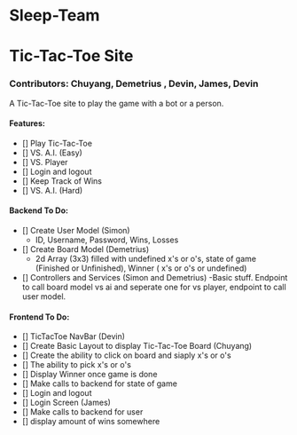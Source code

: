 # Sleep-Team

# Tic-Tac-Toe Site
### Contributors: Chuyang, Demetrius , Devin, James, Devin 

A Tic-Tac-Toe site to play the game with a bot or a person.

#### Features:
- [] Play Tic-Tac-Toe
- [] VS. A.I. (Easy)
- [] VS. Player
- [] Login and logout
- [] Keep Track of Wins
- [] VS. A.I. (Hard)

#### Backend To Do:
- [] Create User Model (Simon)
    - ID, Username,  Password, Wins, Losses
- [] Create Board Model (Demetrius)
    - 2d Array (3x3) filled with undefined x's or o's, state of game (Finished or Unfinished), Winner ( x's or o's or undefined)
- [] Controllers and Services (Simon and Demetrius)
    -Basic stuff. Endpoint to call board model vs ai and seperate one for vs player, endpoint to call user model.

#### Frontend To Do:
- [] TicTacToe NavBar (Devin)
- [] Create Basic Layout to display Tic-Tac-Toe Board (Chuyang)
- [] Create the ability to click on board and siaply x's or o's
- [] The ability to pick x's  or o's
- [] Display Winner once game is done
- [] Make calls to backend for state of game
- [] Login and logout
- [] Login Screen (James)
- [] Make calls to backend for user
- [] display amount of wins somewhere
